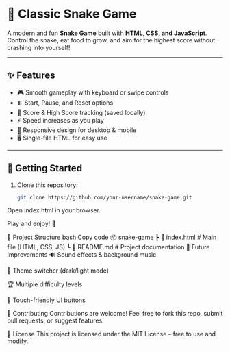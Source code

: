 # 🐍 Classic Snake Game

A modern and fun **Snake Game** built with **HTML, CSS, and JavaScript**.  
Control the snake, eat food to grow, and aim for the highest score without crashing into yourself!  
 

---

## ✨ Features
- 🎮 Smooth gameplay with keyboard or swipe controls  
- ⏸️ Start, Pause, and Reset options  
- 🥇 Score & High Score tracking (saved locally)  
- ⚡ Speed increases as you play  
- 📱 Responsive design for desktop & mobile  
- 🖥️ Single-file HTML for easy use  

---

## 🚀 Getting Started
1. Clone this repository:
   ```bash
   git clone https://github.com/your-username/snake-game.git
Open index.html in your browser.

Play and enjoy! 🎉

📂 Project Structure
bash
Copy code
📦 snake-game
 ┣ 📜 index.html   # Main file (HTML, CSS, JS)
 ┗ 📜 README.md    # Project documentation
🎯 Future Improvements
🔊 Sound effects & background music

🎨 Theme switcher (dark/light mode)

🏆 Multiple difficulty levels

📱 Touch-friendly UI buttons

🤝 Contributing
Contributions are welcome! Feel free to fork this repo, submit pull requests, or suggest features.

📜 License
This project is licensed under the MIT License – free to use and modify.
